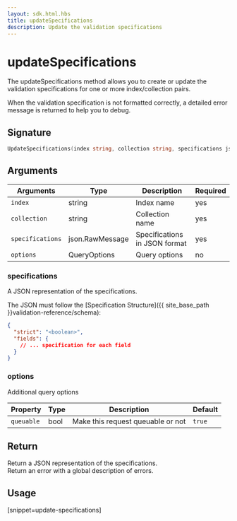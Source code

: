 ```yaml
---
layout: sdk.html.hbs
title: updateSpecifications
description: Update the validation specifications
---
```


# updateSpecifications

The updateSpecifications method allows you to create or update the validation specifications for one or more index/collection pairs.

When the validation specification is not formatted correctly, a detailed error message is returned to help you to debug.

## Signature

```go
UpdateSpecifications(index string, collection string, specifications json.RawMessage, options types.QueryOptions) (json.RawMessage, error)
```

## Arguments

| Arguments    | Type    | Description | Required
|--------------|---------|-------------|----------
| ``index`` | string | Index name    | yes  |
| ``collection`` | string | Collection name    | yes  |
| ``specifications`` | json.RawMessage | Specifications in JSON format  | yes  |
| `options` | QueryOptions | Query options | no       |

### **specifications**

A JSON representation of the specifications.  

The JSON must follow the [Specification Structure]({{ site_base_path }}validation-reference/schema):

```json
{
  "strict": "<boolean>",
  "fields": {
    // ... specification for each field
  }
}
```

### **options**

Additional query options

| Property   | Type    | Description                       | Default |
| ---------- | ------- | --------------------------------- | ------- |
| `queuable` | bool | Make this request queuable or not | `true`  |

## Return

Return a JSON representation of the specifications.  
Return an error with a global description of errors.

## Usage

[snippet=update-specifications]
